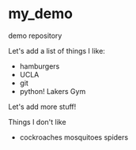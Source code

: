 
# my_demo
demo repository

Let's add a list of things I like:

+ hamburgers
+ UCLA
+ git
+ python!
Lakers
Gym

Let's add more stuff!

Things I don't like
+ cockroaches
mosquitoes
spiders
